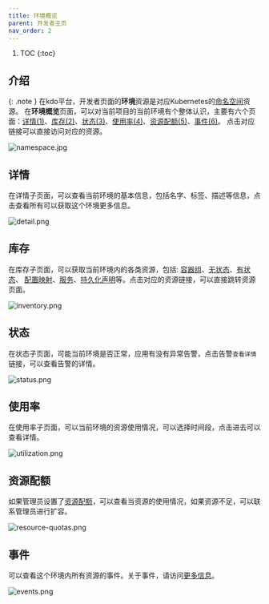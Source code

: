 ```yaml
---
title: 环境概览
parent: 开发者主页
nav_order: 2
---
```


1. TOC
{:toc}



## 介绍

{: .note }
在kdo平台，开发者页面的**环境**资源是对应Kubernetes的[命名空间](../../../admin/management/namespaces)资源。
在**环境概览**页面，可以对当前项目的当前环境有个整体认识，主要有六个页面：[详情(1)](#详情)、[库存(2)](#库存)、[状态(3)](#状态)、[使用率(4)](#使用率)、[资源配额(5)](#资源配额)、[事件(6)](#事件)。
点击对应链接可以直接访问对应的资源。

![namespace.jpg](imgs/namespace.jpg)

## 详情

在详情子页面，可以查看当前环境的基本信息，包括名字、标签、描述等信息，点击查看所有可以获取这个环境更多信息。

![detail.png](imgs/detail.png)

## 库存

在库存子页面，可以获取当前环境内的各类资源，包括: [容器组](../../workloads/pods)、[无状态](../../workloads/deployments)、[有状态](../../workloads/statefulsets)、
[配置映射](../../configurations/configmaps)、[服务](../../network-stroage/services)、[持久化声明](../../network-stroage/persistent-volume-claims)等。点击对应的资源链接，可以直接跳转资源页面。

![inventory.png](imgs/inventory.png)

## 状态


在状态子页面，可能当前环境是否正常，应用有没有异常告警，点击告警`查看详情`链接，可以查看告警的详情。

![status.png](imgs/status.png)

## 使用率

在使用率子页面，可以当前环境的资源使用情况，可以选择时间段，点击进去可以查看详情。

![utilization.png](imgs/utilization.png)

## 资源配额

如果管理员设置了[资源配额](../../../admin/management/resourcequotas)，可以查看当资源的使用情况，如果资源不足，可以联系管理员进行扩容。

![resource-quotas.png](imgs/resource-quotas.png)

## 事件

可以查看这个环境内所有资源的事件。关于事件，请访问[更多信息](../../../observability/events)。

![events.png](imgs/events.png)

